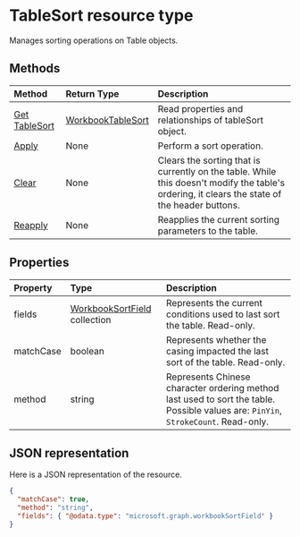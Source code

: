 # TableSort resource type

Manages sorting operations on Table objects.


## Methods

| Method		   | Return Type	|Description|
|:---------------|:--------|:----------|
|[Get TableSort](../api/tablesort_get.md) | [WorkbookTableSort](tablesort.md) |Read properties and relationships of tableSort object.|
|[Apply](../api/tablesort_apply.md)|None|Perform a sort operation.|
|[Clear](../api/tablesort_clear.md)|None|Clears the sorting that is currently on the table. While this doesn't modify the table's ordering, it clears the state of the header buttons.|
|[Reapply](../api/tablesort_reapply.md)|None|Reapplies the current sorting parameters to the table.|

## Properties
| Property	   | Type	|Description|
|:---------------|:--------|:----------|
|fields|[WorkbookSortField](sortfield.md) collection|Represents the current conditions used to last sort the table. Read-only.|
|matchCase|boolean|Represents whether the casing impacted the last sort of the table. Read-only.|
|method|string|Represents Chinese character ordering method last used to sort the table. Possible values are: `PinYin`, `StrokeCount`. Read-only.|

## JSON representation

Here is a JSON representation of the resource.

<!-- {
  "blockType": "resource",
  "optionalProperties": [

  ],
  "baseType": "microsoft.graph.entity",
  "@odata.type": "microsoft.graph.workbookTableSort"
}-->

```json
{
  "matchCase": true,
  "method": "string",
  "fields": { "@odata.type": "microsoft.graph.workbookSortField" }
}

```

<!-- uuid: 8fcb5dbc-d5aa-4681-8e31-b001d5168d79
2015-10-25 14:57:30 UTC -->
<!-- {
  "type": "#page.annotation",
  "description": "TableSort resource",
  "keywords": "",
  "section": "documentation",
  "tocPath": ""
}-->
